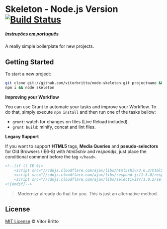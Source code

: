# Skeleton - Node.js Version [![Build Status](https://travis-ci.org/vitorbritto/node-skeleton.png)](https://travis-ci.org/vitorbritto/node-skeleton)

##### [Instruções em português](README_pt-br.md)

A really simple boilerplate for new projects.


## Getting Started

To start a new project:

```bash
git clone git://github.com/vitorbritto/node-skeleton.git projectname && cd $_
npm i && node skeleton
```

**Improving your Workflow**

You can use Grunt to automate your tasks and improve your Workflow. To do that, simply execute `npm install` and then run one of the tasks bellow:

* `grunt`: watch for changes on files (Live Reload included).
* `grunt build`: minify, concat and lint files.

**Legacy Support**

If you want to support **HTML5** tags, **Media Queries** and **pseudo-selectors** for Old Browsers (IE6-8) with *html5shiv* and *respondjs*, just place the conditional comment before the tag `</head>`.

```html
<!--[if lt IE 9]>
    <script src="//cdnjs.cloudflare.com/ajax/libs/html5shiv/3.6.2/html5shiv.min.js"></script>
    <script src="//cdnjs.cloudflare.com/ajax/libs/respond.js/1.3.0/respond.min.js"></script>
    <script src="//cdnjs.cloudflare.com/ajax/libs/selectivizr/1.0.2/selectivizr-min.js"></script>
<![endif]-->
```

> Modernizr already do that for you. This is just an alternative method.


## License

[MIT License](http://vitorbritto.mit-license.org/) © Vitor Britto
